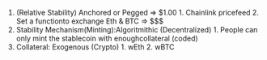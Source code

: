 1. (Relative Stability) Anchored or Pegged => $1.00
       1. Chainlink pricefeed
       2. Set a functionto exchange Eth & BTC => $$$
2. Stability Mechanism(Minting):Algoritmithic (Decentralized)
       1. People can only mint the stablecoin with enoughcollateral (coded)
3. Collateral: Exogenous (Crypto)
       1. wEth
       2. wBTC

